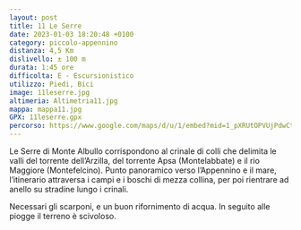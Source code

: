 ```yaml
---
layout: post
title: 11 Le Serre
date: 2023-01-03 18:20:48 +0100
category: piccolo-appennino
distanza: 4,5 Km
dislivello:	± 100 m
durata: 1:45 ore
difficolta:	E - Escursionistico
utilizzo: Piedi, Bici
image: 11leserre.jpg
altimeria: Altimetria11.jpg
mappa: mappa11.jpg
GPX: 11leserre.gpx
percorso: https://www.google.com/maps/d/u/1/embed?mid=1_pXRUtOPVUjPdwCtl6diMCa28iYCfmo&ehbc=2E312F
---
```


Le Serre di Monte Albullo corrispondono al crinale di colli che delimita le valli del torrente dell’Arzilla, del torrente Apsa (Montelabbate) e il rio Maggiore (Montefelcino). Punto panoramico verso l’Appennino e il mare, l’itinerario attraversa i campi e i boschi di mezza collina, per poi rientrare ad anello su stradine lungo i crinali.

Necessari gli scarponi, e un buon rifornimento di acqua. In seguito alle piogge il terreno è scivoloso. 
